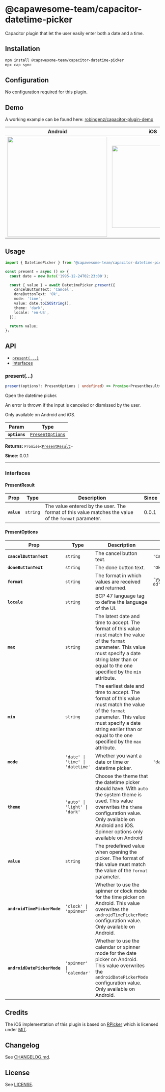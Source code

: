 # @capawesome-team/capacitor-datetime-picker

Capacitor plugin that let the user easily enter both a date and a time.

## Installation

```bash
npm install @capawesome-team/capacitor-datetime-picker
npx cap sync
```

## Configuration

No configuration required for this plugin.

## Demo

A working example can be found here: [robingenz/capacitor-plugin-demo](https://github.com/robingenz/capacitor-plugin-demo)

| Android                                                                                                                         | iOS                                                                                                                             |
| ------------------------------------------------------------------------------------------------------------------------------- | ------------------------------------------------------------------------------------------------------------------------------- |
| <img src="https://user-images.githubusercontent.com/13857929/184545710-a837f45f-e335-4903-b3a9-e1f30b42163f.gif" width="324" /> | <img src="https://user-images.githubusercontent.com/13857929/184545717-a10291e4-95fe-4453-91f7-c04246c61dec.gif" width="266" /> |

## Usage

```typescript
import { DatetimePicker } from '@capawesome-team/capacitor-datetime-picker';

const present = async () => {
  const date = new Date('1995-12-24T02:23:00');

  const { value } = await DatetimePicker.present({
    cancelButtonText: 'Cancel',
    doneButtonText: 'Ok',
    mode: 'time',
    value: date.toISOString(),
    theme: 'dark',
    locale: 'en-US',
  });

  return value;
};
```

## API

<docgen-index>

* [`present(...)`](#present)
* [Interfaces](#interfaces)

</docgen-index>

<docgen-api>
<!--Update the source file JSDoc comments and rerun docgen to update the docs below-->

### present(...)

```typescript
present(options?: PresentOptions | undefined) => Promise<PresentResult>
```

Open the datetime picker.

An error is thrown if the input is canceled or dismissed by the user.

Only available on Android and iOS.

| Param         | Type                                                      |
| ------------- | --------------------------------------------------------- |
| **`options`** | <code><a href="#presentoptions">PresentOptions</a></code> |

**Returns:** <code>Promise&lt;<a href="#presentresult">PresentResult</a>&gt;</code>

**Since:** 0.0.1

--------------------


### Interfaces


#### PresentResult

| Prop        | Type                | Description                                                                                          | Since |
| ----------- | ------------------- | ---------------------------------------------------------------------------------------------------- | ----- |
| **`value`** | <code>string</code> | The value entered by the user. The format of this value matches the value of the `format` parameter. | 0.0.1 |


#### PresentOptions

| Prop                        | Type                                        | Description                                                                                                                                                                                                                      | Default                                     | Since |
| --------------------------- | ------------------------------------------- | -------------------------------------------------------------------------------------------------------------------------------------------------------------------------------------------------------------------------------- | ------------------------------------------- | ----- |
| **`cancelButtonText`**      | <code>string</code>                         | The cancel button text.                                                                                                                                                                                                          | <code>'Cancel'</code>                       | 0.0.1 |
| **`doneButtonText`**        | <code>string</code>                         | The done button text.                                                                                                                                                                                                            | <code>'Ok'</code>                           | 0.0.1 |
| **`format`**                | <code>string</code>                         | The format in which values are received and returned.                                                                                                                                                                            | <code>'yyyy-MM-dd'T'HH:mm:ss.sss'Z''</code> | 0.0.1 |
| **`locale`**                | <code>string</code>                         | BCP 47 language tag to define the language of the UI.                                                                                                                                                                            |                                             | 0.0.2 |
| **`max`**                   | <code>string</code>                         | The latest date and time to accept. The format of this value must match the value of the `format` parameter. This value must specify a date string later than or equal to the one specified by the `min` attribute.              |                                             | 0.0.1 |
| **`min`**                   | <code>string</code>                         | The earliest date and time to accept. The format of this value must match the value of the `format` parameter. This value must specify a date string earlier than or equal to the one specified by the `max` attribute.          |                                             | 0.0.1 |
| **`mode`**                  | <code>'date' \| 'time' \| 'datetime'</code> | Whether you want a date or time or datetime picker.                                                                                                                                                                              | <code>'datetime'</code>                     | 0.0.1 |
| **`theme`**                 | <code>'auto' \| 'light' \| 'dark'</code>    | Choose the theme that the datetime picker should have. With `auto` the system theme is used. This value overwrites the `theme` configuration value. Only available on Android and iOS. Spinner options only available on Android |                                             | 0.0.1 |
| **`value`**                 | <code>string</code>                         | The predefined value when opening the picker. The format of this value must match the value of the `format` parameter.                                                                                                           |                                             | 0.0.1 |
| **`androidTimePickerMode`** | <code>'clock' \| 'spinner'</code>           | Whether to use the spinner or clock mode for the time picker on Android. This value overwrites the `androidTimePickerMode` configuration value. Only available on Android.                                                       |                                             | 5.1.0 |
| **`androidDatePickerMode`** | <code>'spinner' \| 'calendar'</code>        | Whether to use the calendar or spinner mode for the date picker on Android. This value overwrites the `androidDatePickerMode` configuration value. Only available on Android.                                                    |                                             | 5.1.0 |

</docgen-api>

## Credits

The iOS implementation of this plugin is based on [RPicker](https://github.com/rheyansh/RPicker) which is licensed under [MIT](https://github.com/rheyansh/RPicker/blob/master/LICENSE).

## Changelog

See [CHANGELOG.md](https://github.com/capawesome-team/capacitor-plugins/blob/main/packages/datetime-picker/CHANGELOG.md).

## License

See [LICENSE](https://github.com/capawesome-team/capacitor-plugins/blob/main/packages/datetime-picker/LICENSE).
